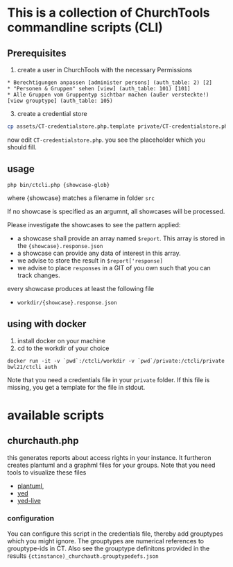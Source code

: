 # This is a collection of ChurchTools commandline scripts (CLI)

## Prerequisites

1. create a user in ChurchTools with the necessary Permissions

```
* Berechtigungen anpassen [administer persons] (auth_table: 2) [2]
* "Personen & Gruppen" sehen [view] (auth_table: 101) [101]
* Alle Gruppen vom Gruppentyp sichtbar machen (außer versteckte!) [view grouptype] (auth_table: 105)
```

3. create a credential store

```bash
cp assets/CT-credentialstore.php.template private/CT-credentialstore.php
```

now edit `CT-credentialstore.php`. you see the placeholder which you should fill.



## usage

```
php bin/ctcli.php {showcase-glob}
```

where {showcase} matches a filename in folder `src`

If no showcase is specified as an argumnt, all showcases will be processed.

Please investigate the showcases to see the pattern applied:

* a showcase shall provide an array named `$report`. This array is stored
  in the `{showcase}.response.json`
* a showcase can provide any data of interest in this array.
* we advise to store the result in `$report['response]`
* we advise to place `responses` in a GIT of you own such that you can
  track changes.

every showcase produces at least the following file

* `workdir/{showcase}.response.json`

## using with docker

1. install docker on your machine
2. cd to the workdir of your choice

```
docker run -it -v `pwd`:/ctcli/workdir -v `pwd`/private:/ctcli/private bwl21/ctcli auth
```

Note that you need a credentials file in your `private` folder. If this file is missing, you get
a template for the file in stdout.

# available scripts

## churchauth.php

this generates reports about access rights in your instance. It furtheron creates plantuml and a graphml
files for your groups. Note that you need tools to visualize these files

* [plantuml](https://plantuml.com),
* [yed](https://yworks.com/products/yed)
* [yed-live](https://www.yworks.com/yed-live/)

### configuration

You can configure this script in the credentials file, thereby add grouptypes which you might ignore.
The grouptypes are numerical references to grouptype-ids in CT. Also see the grouptype definitons
provided in the results `{ctinstance)_churchauth.grouptypedefs.json`


